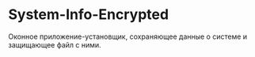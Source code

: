 # System-Info-Encrypted
Оконное приложение-установщик, сохраняющее данные о системе и защищающее файл с ними.
